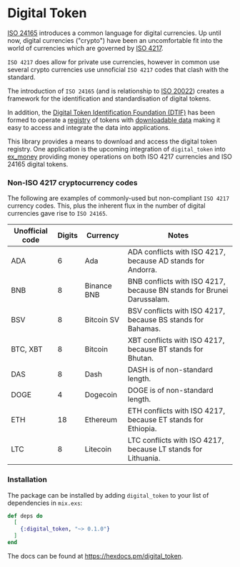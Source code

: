 # Digital Token

[ISO 24165](https://www.iso.org/standard/80601.html) introduces a common language for digital currencies. Up until now, digital currencies ("crypto") have been an uncomfortable fit into the world of currencies which are governed by [ISO 4217](https://en.wikipedia.org/wiki/ISO_4217).

`ISO 4217` does allow for private use currencies, however in common use several crypto currencies use unnoficial `ISO 4217` codes that clash with the standard.

The introduction of `ISO 24165` (and is relationship to [ISO 20022](https://www.iso20022.org)) creates a framework for the identification and standardisation of digital tokens.

In addition, the [Digital Token Identification Foundation (DTIF)](https://dtif.org) has been formed to operate a [registry](https://dtif.org/token-registry-search/) of tokens with [downloadable data](https://dtif.org/download-dti-registry/) making it easy to access and integrate the data into applications.

This library provides a means to download and access the digital token registry. One application is the upcoming integration of `digital_token` into [ex_money](https://github.com/kipcole9/money) providing money operations on both ISO 4217 currencies and ISO 24165 digital tokens.

### Non-ISO 4217 cryptocurrency codes

The following are examples of commonly-used but non-compliant `ISO 4217` currency codes. This, plus the inherent flux in the number of digital currencies gave rise to `ISO 24165`.


Unofficial code | Digits | Currency | Notes
---------- | --- | ------------- | ---------
ADA       | 6 | Ada	        | ADA conflicts with ISO 4217, because AD stands for Andorra.
BNB       | 8 | Binance	BNB | BNB conflicts with ISO 4217, because BN stands for Brunei Darussalam.
BSV       | 8 | Bitcoin SV	| BSV conflicts with ISO 4217, because BS stands for Bahamas.
BTC, XBT  | 8 |	Bitcoin     |	XBT conflicts with ISO 4217, because BT stands for Bhutan.
DAS       |	8	| Dash	      | DASH is of non-standard length.
DOGE      |	4 |	Dogecoin	  | DOGE is of non-standard length.
ETH       | 18|	Ethereum	  | ETH conflicts with ISO 4217, because ET stands for Ethiopia.
LTC       | 8 |	Litecoin	  | LTC conflicts with ISO 4217, because LT stands for Lithuania.

### Installation

The package can be installed by adding `digital_token` to your list of dependencies in `mix.exs`:

```elixir
def deps do
  [
    {:digital_token, "~> 0.1.0"}
  ]
end
```

The docs can be found at <https://hexdocs.pm/digital_token>.

